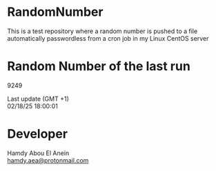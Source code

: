 # RandomNumber    
This is a test repository where a random number is pushed to a file automatically passwordless from a cron job in my Linux CentOS server    
# Random Number of the last run   
9249
      
Last update (GMT +1)    
02/18/25 18:00:01
# Developer    
Hamdy Abou El Anein   
hamdy.aea@protonmail.com
